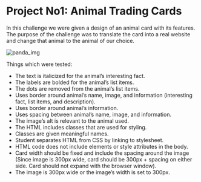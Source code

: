 # Project No1: Animal Trading Cards

In this challenge we were given a design of an animal card with its features.
The purpose of the challenge was to translate the card into a real website and change that animal to the animal of our choice.

![panda_img](https://user-images.githubusercontent.com/35920708/36977232-215d183a-2089-11e8-9817-631360ffcf8c.PNG)

Things which were tested:
* The text is italicized for the animal’s interesting fact. 
* The labels are bolded for the animal’s list items. 
* The dots are removed from the animal’s list items. 
* Uses border around animal’s name, image, and information (interesting fact, list items, and description). 
* Uses border around animal’s information. 
* Uses spacing between animal’s name, image, and information. 
* The image’s alt is relevant to the animal used. 
* The HTML includes classes that are used for styling. 
* Classes are given meaningful names. 
* Student separates HTML from CSS by linking to stylesheet. 
* HTML code does not include elements or style attributes in the body. 
* Card width should be fixed and include the spacing around the image (Since image is 300px wide, card should be 300px + spacing on either side. Card should not expand with the browser window).  
* The image is 300px wide or the image’s width is set to 300px. 
